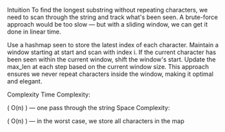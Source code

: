 Intuition
To find the longest substring without repeating characters, we need to scan through the string and track what's been seen.
A brute-force approach would be too slow — but with a sliding window, we can get it done in linear time.


Use a hashmap seen to store the latest index of each character.
Maintain a window starting at start and scan with index i.
If the current character has been seen within the current window, shift the window's start.
Update the max_len at each step based on the current window size.
This approach ensures we never repeat characters inside the window, making it optimal and elegant.

Complexity
Time Complexity:

( O(n) ) — one pass through the string
Space Complexity:

( O(n) ) — in the worst case, we store all characters in the map